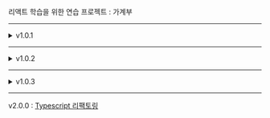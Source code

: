 리액트 학습을 위한 연습 프로젝트 : 가계부

---

<details>
<summary>v1.0.1</summary>
<div markdown="1">
  
  - 정적인 데이터들을 화면에 표시만 해주고 있는 상태
  
  ![스크린샷, 2022-06-12 14-36-37](https://user-images.githubusercontent.com/43470398/173217279-0eea0f6e-77f6-41f0-bc68-49be86ec18cb.png)
  
</div>
</details>

---

<details>
<summary>v1.0.2</summary>
<div markdown="1">

- 폼 데이터 이벤트 처리

- 사용자 입력을 받아 상태로 관리, 상태 끌어 올리기

- 이전 상태에 의존하는 상태를 업데이트 하는 방법

```javascript
// 카운터 예시
setCount(prevCount => prevCount+1);
```
![스크린샷, 2022-06-13 17-32-15](https://user-images.githubusercontent.com/43470398/173314036-ecd6924f-01e9-4b95-b34a-191d707fb7f7.png)
  
</div>
</details>

---

<details>
<summary>v1.0.3</summary>
<div markdown="1">

- 배열 고차함수 map을 이용한 렌더링 **(블로그 링크 달아 놓기)**

- 년도별 데이터 필터링 및 조건부 렌더링(데이터가 있을 때와 없을 때)

- 동적인 스타일 지정 및 차트 추가

- 이전 상태에 의존하는 상태를 업데이트 하는 방법

```javascript
// 기존 가계부에 새로운 데이터 추가하는 로직
  function addExpenseHandler(expense) {
    setExpenses((prevExpenses) => [expense, ...prevExpenses]);
  }
```
  
 ![ezgif com-gif-maker](https://user-images.githubusercontent.com/43470398/174438311-78e4d764-2f72-45b1-a5c6-a23402462269.gif)

 
</div>
</details>

---
v2.0.0 : [Typescript 리팩토링](https://github.com/tpgus/typescript_react/tree/main/account-book)


